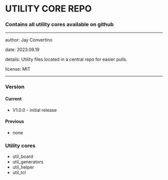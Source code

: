 # UTILITY CORE REPO
### Contains all utility cores available on github
---

   author: Jay Convertino

   date: 2023.09.19

   details: Utility files located in a central repo for easier pulls.

   license: MIT

---

### Version
#### Current
  - V1.0.0 - initial release

#### Previous
  - none

### Utility cores
  - util_board
  - util_generators
  - util_helper
  - util_tcl
